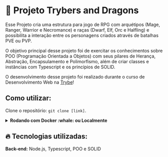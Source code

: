 # :dragon_face: Projeto Trybers and Dragons

Esse Projeto cria uma estrutura para jogo de RPG com arquétipos (Mage, Ranger, Warrior e Necromance) e raças (Dwarf, Elf, Orc e Halfling) e possibilita a interação entre os personagens criados através de batalhas PVE ou PVP.

O objetivo principal desse projeto foi de exercitar os conhecimentos sobre POO (Programação Orientada a Objetos) com seus pilares de Herança, Abstração, Encapsulamento e Polimorfismo, além de criar classes e instâncias com Typescript e os princípios de SOLID.

O desenvolvimento desse projeto foi realizado durante o curso de Desenvolvimento Web na [Trybe](https://www.betrybe.com/)!

## Como utilizar:

Clone o repositório: `git clone [link]`.

<details>
  <summary><strong>Rodando com Docker :whale: ou Localmente</strong></summary>
  
  ## 👉 Com Docker
   **⚠ Antes de começar, seu docker-compose precisa estar na versão 1.29 ou superior. [Veja aqui](https://www.digitalocean.com/community/tutorials/how-to-install-and-use-docker-compose-on-ubuntu-20-04-pt) ou [na documentação](https://docs.docker.com/compose/install/) como instalá-lo. No primeiro artigo, você pode substituir onde está com `1.26.0` por `1.29.2`.**
   
   > Rode o serviço `node` com o comando `docker-compose up -d`.
  - Esse serviço irá inicializar um container chamado `trybers_and_dragons`.
  - A partir daqui você pode rodar o container via CLI ou abri-lo no VS Code.
  
   > :information_source: Use o comando `docker exec -it trybers_and_dragons bash`.
   
  - Ele te dará acesso ao terminal interativo do container criado pelo compose, que está rodando em segundo plano.

  > :information_source: Instale as dependências [**Caso existam**] com `npm install`
  
  - **⚠ Atenção:** Caso opte por utilizar o Docker, **TODOS** os comandos disponíveis no `package.json` (npm start, npm test, npm run dev, ...) devem ser executados **DENTRO** do container, ou seja, no terminal que aparece após a execução do comando `docker exec` citado acima. 
  
  ## 👉 Sem Docker

  > :information_source: Instale as dependências [**Caso existam**] com `npm install`
  
  - ✨ **Dica:** Para rodar o projeto desta forma, obrigatoriamente você deve ter o `node` instalado em seu computador.
  - ✨ **Dica:** O projeto espera que a versão do `node` utilizada seja a 16.

  <br>  
</details>

## :fire: Tecnologias utilizadas:

  **Back-end:** Node.js, Typescript, POO e SOLID  </br>
